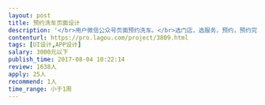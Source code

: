 ```yaml
---                
layout: post       
title: 预约洗车页面设计           
description: '</br>用户微信公众号页面预约洗车。</br>选门店，选服务，预约，预约完成。</br>有5个页面需要修改，。流程已定。</br>'     
contenturl: https://pro.lagou.com/project/3809.html      
tags: [UI设计,APP设计]            
salary: 3000元以下          
publish_time: 2017-08-04 10:22:14         
review: 1638人                   
apply: 25人                   
recommend: 1人                   
time_range: 小于1周              
---                 
```

